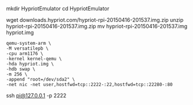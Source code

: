 mkdir HypriotEmulator
  cd HypriotEmulator

wget downloads.hypriot.com/hypriot-rpi-20150416-201537.img.zip
  unzip hypriot-rpi-20150416-201537.img.zip
    mv hypriot-rpi-20150416-201537.img hypriot.img

```
qemu-system-arm \
-M versatilepb \
-cpu arm1176 \
-kernel kernel-qemu \
-hda hypriot.img \
-hdb swap \
-m 256 \
-append "root=/dev/sda2" \
-net nic -net user,hostfwd=tcp::2222-:22,hostfwd=tcp::22280-:80
```

ssh pi@127.0.0.1 -p 2222
